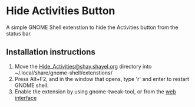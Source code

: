 Hide Activities Button
======================

A simple GNOME Shell extenstion to hide the Activities button from the
status bar. 

## Installation instructions
1. Move the Hide_Activities@shay.shayel.org directory into
~/.local/share/gnome-shell/extenstions/
2. Press Alt+F2, and in the window that opens, type 'r' and enter to
restart GNOME shell.
3. Enable the extension by using gnome-tweak-tool, or from the [web
interface](https://extensions.gnome.org/local/)

